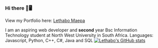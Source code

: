 ### Hi there 👋🖥 
View my Portfolio here: [Lethabo Maepa](https://lethabomaepa.netlify.app/)
<!--
**L-Maepa/L-Maepa** is a ✨ _special_ ✨ repository because its `README.md` (this file) appears on your GitHub profile.

Here are some ideas to get you started:

- 🔭 I’m currently working on ...
- 🌱 I’m currently learning ...
- 👯 I’m looking to collaborate on ...
- 🤔 I’m looking for help with ...
- 💬 Ask me about ...
- 📫 How to reach me: ...
- 😄 Pronouns: ...
- ⚡ Fun fact: ...
-->

I am an aspiring web developer and <b>second</b> year Bsc Information Technology student at North West University in South Africa. 
Languages: Javascript, Python, C++, C#, Java and SQL
[![Lethabo's GitHub stats](https://github-readme-stats.vercel.app/api?username=lethabomaepa11)](https://github.com/anuraghazra/github-readme-statsshow_icons=true&theme=dark)
